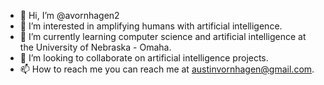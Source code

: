 - 👋 Hi, I’m @avornhagen2
- 👀 I’m interested in amplifying humans with artificial intelligence.
- 🌱 I’m currently learning computer science and artificial intelligence at the University of Nebraska - Omaha.
- 💞️ I’m looking to collaborate on artificial intelligence projects.
- 📫 How to reach me you can reach me at austinvornhagen@gmail.com.

<!---
avornhagen2/avornhagen2 is a ✨ special ✨ repository because its `README.md` (this file) appears on your GitHub profile.
You can click the Preview link to take a look at your changes.
--->
